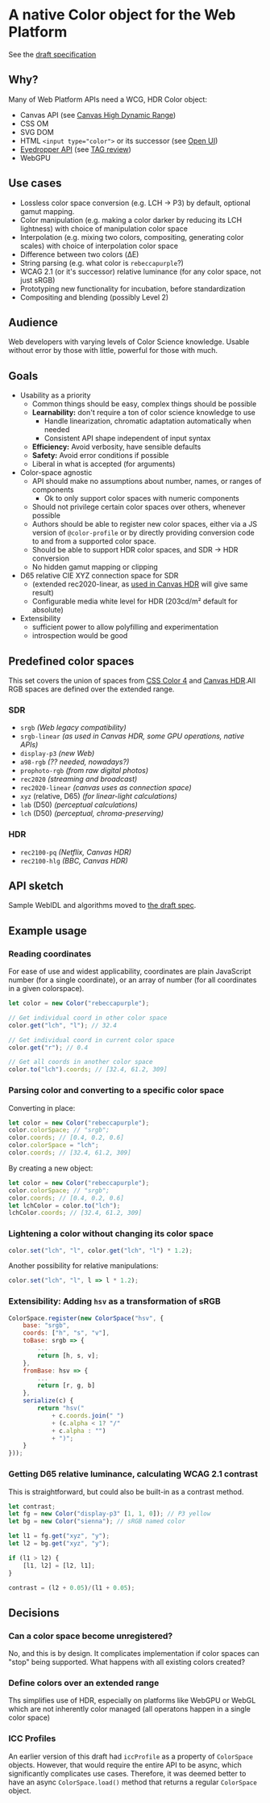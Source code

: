 # A native Color object for the Web Platform

See the [draft specification](https://wicg.github.io/color-api/)

## Why?

Many of Web Platform APIs need a WCG, HDR Color object:

- Canvas API (see [Canvas High Dynamic Range](https://github.com/w3c/ColorWeb-CG/blob/master/hdr_html_canvas_element.md))
- CSS OM
- SVG DOM
- HTML `<input type="color">` or its successor (see [Open UI](https://github.com/openui/open-ui/issues/334))
- [Eyedropper API](https://github.com/MicrosoftEdge/MSEdgeExplainers/blob/main/EyeDropper/explainer.md) (see [TAG review](https://github.com/w3ctag/design-reviews/issues/587))
- WebGPU


## Use cases

- Lossless color space conversion (e.g. LCH → P3) by default, optional gamut mapping.
- Color manipulation (e.g. making a color darker by reducing its LCH lightness) with choice of manipulation color space
- Interpolation (e.g. mixing two colors, compositing, generating color scales) with choice of interpolation color space
- Difference between two colors (ΔE)
- String parsing (e.g. what color is <code>rebeccapurple</code>?)
- WCAG 2.1 (or it's successor) relative luminance (for any color space, not just sRGB)
- Prototyping new functionality for incubation, before standardization
- Compositing and blending (possibly Level 2)

## Audience

Web developers with varying levels of Color Science knowledge.
Usable without error by those with little, powerful for those with much.

## Goals

- Usability as a priority
    - Common things should be easy, complex things should be possible
    - **Learnability:** don't require a ton of color science knowledge to use
        - Handle linearization, chromatic adaptation automatically when needed
        - Consistent API shape independent of input syntax
    - **Efficiency:** Avoid verbosity, have sensible defaults
    - **Safety:** Avoid error conditions if possible
    - Liberal in what is accepted (for arguments)
- Color-space agnostic
    - API should make no assumptions about number, names, or ranges of components
        - Ok to only support color spaces with numeric components
    - Should not privilege certain color spaces over others, whenever possible
    - Authors should be able to register new color spaces,
    either via a JS version of `@color-profile`
    or by directly providing conversion code to and from a supported color space.
    - Should be able to support HDR color spaces, and SDR → HDR conversion
    - No hidden gamut mapping or clipping
- D65 relative CIE XYZ connection space for SDR
    - (extended rec2020-linear, as [used in Canvas HDR](https://github.com/w3c/ColorWeb-CG/blob/master/hdr_html_canvas_element.md#conversion-between-color-spaces) will give same result)
    - Configurable media white level for HDR (203cd/m² default for absolute)
- Extensibility
    - sufficient power to allow polyfilling and experimentation
    - introspection would be good

## Predefined color spaces

This set covers the union of spaces from [CSS Color 4](https://drafts.csswg.org/css-color-4/) and [Canvas HDR](https://github.com/w3c/ColorWeb-CG/blob/master/hdr_html_canvas_element.md).All RGB spaces are defined over the extended range.

### SDR

- `srgb` *(Web legacy compatibility)*
- `srgb-linear` *(as used in Canvas HDR, some GPU operations, native APIs)*
- `display-p3` *(new Web)*
- `a98-rgb` *(?? needed, nowadays?)*
- `prophoto-rgb` *(from raw digital photos)*
- `rec2020` *(streaming and broadcast)*
- `rec2020-linear` *(canvas uses as connection space)*
- `xyz` (relative, D65) *(for linear-light calculations)*
- `lab` (D50) *(perceptual calculations)*
- `lch` (D50) *(perceptual, chroma-preserving)*

### HDR

- `rec2100-pq` *(Netflix, Canvas HDR)*
- `rec2100-hlg` *(BBC, Canvas HDR)*


## API sketch

Sample WebIDL and algorithms moved to [the draft spec](https://wicg.github.io/color-api/).

## Example usage

### Reading coordinates

For ease of use and widest applicability, coordinates are plain JavaScript number (for a single coordinate), or an array of number (for all coordinates in a given colorspace).

```js
let color = new Color("rebeccapurple");

// Get individual coord in other color space
color.get("lch", "l"); // 32.4

// Get individual coord in current color space
color.get("r"); // 0.4

// Get all coords in another color space
color.to("lch").coords; // [32.4, 61.2, 309]
```

### Parsing color and converting to a specific color space

Converting in place:

```js
let color = new Color("rebeccapurple");
color.colorSpace; // "srgb";
color.coords; // [0.4, 0.2, 0.6]
color.colorSpace = "lch";
color.coords; // [32.4, 61.2, 309]
```

By creating a new object:

```js
let color = new Color("rebeccapurple");
color.colorSpace; // "srgb";
color.coords; // [0.4, 0.2, 0.6]
let lchColor = color.to("lch");
lchColor.coords; // [32.4, 61.2, 309]
```

### Lightening a color without changing its color space

```js
color.set("lch", "l", color.get("lch", "l") * 1.2);
```

Another possibility for relative manipulations:

```js
color.set("lch", "l", l => l * 1.2);
```

### Extensibility: Adding `hsv` as a transformation of sRGB

```js
ColorSpace.register(new ColorSpace("hsv", {
    base: "srgb",
    coords: ["h", "s", "v"],
    toBase: srgb => {
        ...
        return [h, s, v];
    },
    fromBase: hsv => {
        ...
        return [r, g, b]
    },
    serialize(c) {
        return "hsv("
            + c.coords.join(" ")
            + (c.alpha < 1? "/"
            + c.alpha : "")
            + ")";
    }
}));
```

### Getting D65 relative luminance, calculating WCAG 2.1 contrast

This is straightforward, but could also be built-in as a contrast method.

```js
let contrast;
let fg = new Color("display-p3" [1, 1, 0]); // P3 yellow
let bg = new Color("sienna"); // sRGB named color

let l1 = fg.get("xyz", "y");
let l2 = bg.get("xyz", "y");

if (l1 > l2) {
    [l1, l2] = [l2, l1];
}

contrast = (l2 + 0.05)/(l1 + 0.05);

```

## Decisions

### Can a color space become unregistered?

No, and this is by design.
It complicates implementation if color spaces can "stop" being supported. What happens with all existing colors created?

### Define colors over an extended range

Ths simplifies use of HDR, especially on platforms like WebGPU or WebGL which are not inherently color managed (all operatons happen in a single color space)

### ICC Profiles

An earlier version of this draft had `iccProfile` as a property of `ColorSpace` objects.
However, that would require the entire API to be async, which significantly complicates use cases.
Therefore, it was deemed better to have an async `ColorSpace.load()` method that returns a regular `ColorSpace` object.
